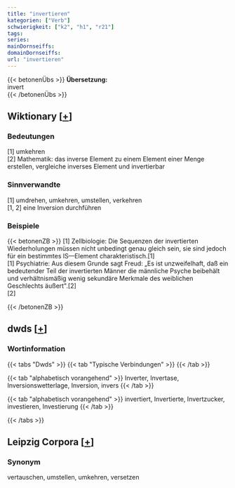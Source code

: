 ```yaml
---
title: "invertieren"
kategorien: ["Verb"]
schwierigkeit: ["k2", "h1", "r21"]
tags:
series:
mainDornseiffs:
domainDornseiffs:
url: "invertieren"
---
```


{{< betonenÜbs >}}
**Übersetzung:**  
invert  
{{< /betonenÜbs >}}

## Wiktionary [[+](https://de.wiktionary.org/wiki/invertieren)]

### Bedeutungen
[1] umkehren  
[2] Mathematik: das inverse Element zu einem Element einer Menge erstellen, vergleiche inverses Element und invertierbar  

### Sinnverwandte
[1] umdrehen, umkehren, umstellen, verkehren  
[1, 2] eine Inversion durchführen  

### Beispiele
{{< betonenZB >}}
[1] Zellbiologie: Die Sequenzen der invertierten Wiederholungen müssen nicht unbedingt genau gleich sein, sie sind jedoch für ein bestimmtes lS—Element charakteristisch.[1]  
[1] Psychiatrie: Aus diesem Grunde sagt Freud: „Es ist unzweifelhaft, daß ein bedeutender Teil der invertierten Männer die männliche Psyche beibehält und verhältnismäßig wenig sekundäre Merkmale des weiblichen Geschlechts äußert".[2]  
[2]  

{{< /betonenZB >}}


## dwds [[+](https://www.dwds.de/wb/invertieren)]

### Wortinformation
{{< tabs "Dwds" >}}
{{< tab "Typische Verbindungen" >}}
{{< /tab >}}

{{< tab "alphabetisch vorangehend" >}}
Inverter, Invertase, Inversionswetterlage, Inversion, invers
{{< /tab >}}

{{< tab "alphabetisch vorangehend" >}}
invertiert, Invertierte, Invertzucker, investieren, Investierung
{{< /tab >}}

{{< /tabs >}}

## Leipzig Corpora [[+](https://corpora.uni-leipzig.de/en/res?word=invertieren&corpusId=deu_newscrawl-public_2018)]


### Synonym
vertauschen, umstellen, umkehren, versetzen

